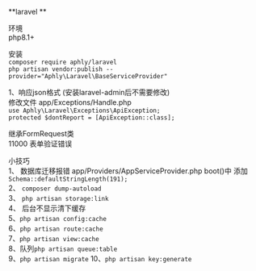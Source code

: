 **laravel **<br>

环境<br>
php8.1+<br>

安装<br>
`composer require aphly/laravel` <br>
`php artisan vendor:publish --provider="Aphly\Laravel\BaseServiceProvider"` <br>


1、响应json格式 (安装laravel-admin后不需要修改)<br>
修改文件 app/Exceptions/Handle.php <br>
`use Aphly\Laravel\Exceptions\ApiException;`<br>
`protected $dontReport = [ApiException::class];`

继承FormRequest类<br>
11000 表单验证错误


小技巧<br>
1、 数据库迁移报错 app/Providers/AppServiceProvider.php boot()中 添加 `Schema::defaultStringLength(191);`<br>
2、 `composer dump-autoload`<br>
3、 `php artisan storage:link`<br>
4、 后台不显示清下缓存<br>
5、`php artisan config:cache`<br>
6、`php artisan route:cache`<br>
7、`php artisan view:cache`<br>
8、队列`php artisan queue:table`<br>
9、`php artisan migrate`
10、`php artisan key:generate`
